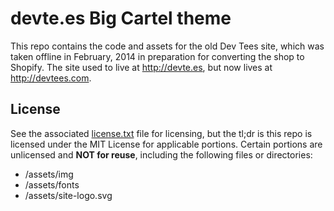 devte.es Big Cartel theme
========

This repo contains the code and assets for the old Dev Tees site, which was taken offline in February, 2014 in preparation for converting the shop to Shopify. The site used to live at http://devte.es, but now lives at http://devtees.com.

## License

See the associated [license.txt](license.txt) file for licensing, but the tl;dr is this repo is licensed under the MIT License for applicable portions. Certain portions are unlicensed and **NOT for reuse**, including the following files or directories:
- /assets/img
- /assets/fonts
- /assets/site-logo.svg
